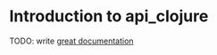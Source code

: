 # Introduction to api_clojure

TODO: write [great documentation](http://jacobian.org/writing/what-to-write/)
